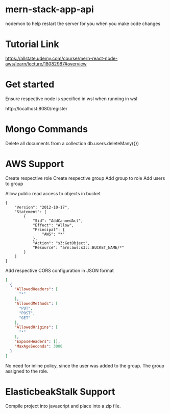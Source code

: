# mern-stack-app-api

nodemon to help restart the server for you when you make code changes

# Tutorial Link
https://allstate.udemy.com/course/mern-react-node-aws/learn/lecture/18082987#overview

# Get started
Ensure respective node is specified in wsl when running in wsl

http://localhost:8080/register

# Mongo Commands
Delete all documents from a collection
db.users.deleteMany({})

# AWS Support
Create respective role
Create respective group
Add group to role
Add users to group

Allow public read access to objects in bucket
```
{
    "Version": "2012-10-17",
    "Statement": [
        {
            "Sid": "AddCannedAcl",
            "Effect": "Allow",
            "Principal": {
                "AWS": "*"
            },
            "Action": "s3:GetObject",
            "Resource": "arn:aws:s3:::BUCKET_NAME/*"
        }
    ]
}
```
Add respective CORS configuration in JSON format
```json
[
  {
    "AllowedHeaders": [
      "*"
    ],
    "AllowedMethods": [
      "PUT",
      "POST",
      "GET"
    ],
    "AllowedOrigins": [
      "*"
    ],
    "ExposeHeaders": [],
    "MaxAgeSeconds": 3000
  }
]
```

No need for inline policy, since the user was added to the group. The group assigned to the role.

# ElasticbeakStalk Support
Compile project into javascript and place into a zip file.